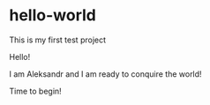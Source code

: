 # hello-world
This is my first test project

Hello!

I am Aleksandr and I am ready to conquire the world!

Time to begin!
